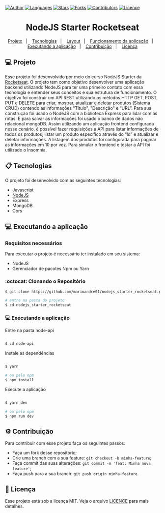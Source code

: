 [![Author](https://img.shields.io/badge/author-marioandre01-3771a1?style=flat-square)](https://github.com/marioandre01)
[![Languages](https://img.shields.io/github/languages/count/marioandre01/nodejs_starter_rocketseat?color=%233771a1&style=flat-square)](#)
[![Stars](https://img.shields.io/github/stars/marioandre01/nodejs_starter_rocketseat?color=3771a1&style=flat-square)](https://github.com/marioandre01/nodejs_starter_rocketseat/stargazers)
[![Forks](https://img.shields.io/github/forks/marioandre01/nodejs_starter_rocketseat?color=%233771a1&style=flat-square)](https://github.com/marioandre01/nodejs_starter_rocketseat/network/members)
[![Contributors](https://img.shields.io/github/contributors/marioandre01/nodejs_starter_rocketseat?color=3771a1&style=flat-square)](https://github.com/marioandre01/nodejs_starter_rocketseat/graphs/contributors)
[![Licence](https://img.shields.io/github/license/marioandre01/nodejs_starter_rocketseat?color=%233771a1&style=flat-square)](https://github.com/marioandre01/nodejs_starter_rocketseat/blob/master/LICENCE.md)


<h1 align="center">
    NodeJS Starter Rocketseat
</h1>

<p align="center"> 
  <a href="#-projeto">Projeto</a>&nbsp;&nbsp;&nbsp;|&nbsp;&nbsp;&nbsp;
  <a href="#-tecnologias">Tecnologias</a>&nbsp;&nbsp;&nbsp;|&nbsp;&nbsp;&nbsp;
  <a href="#-layout">Layout</a>&nbsp;&nbsp;&nbsp;|&nbsp;&nbsp;&nbsp;
  <a href="#bulb-funcionamento-da-aplicação">Funcionamento da aplicação</a>&nbsp;&nbsp;&nbsp;|&nbsp;&nbsp;&nbsp;
  <a href="#-executando-a-aplicação">Executando a aplicação</a>&nbsp;&nbsp;&nbsp;|&nbsp;&nbsp;&nbsp;
  <a href="#gear-contribuição">Contribuição</a>&nbsp;&nbsp;&nbsp;|&nbsp;&nbsp;&nbsp;
  <a href="#memo-licença">Licença</a>
</p>

## 💻 Projeto

Esse projeto foi desenvolvido por meio do curso NodeJS Starter da [Rocketseat](https://app.rocketseat.com.br/node/curso-node-js). O projeto tem como objetivo desenvolver uma aplicação backend utilizando NodeJS para ter uma primeiro contato com essa tecnologia e entender seus conceitos e sua estrutura de funcionamento. O objetivo foi construir um API REST utilizando os métodos HTTP GET, POST, PUT e DELETE para criar, mostrar, atualizar e deletar produtos (Sistema CRUD) contendo as informações "Título", "Descrição" e “URL”. Para sua construção foi usado o NodeJS com a biblioteca Express para lidar com as rotas. E para salvar as informações foi usado o banco de dados não relacional mongoDB. Assim utilizando um aplicação frontend configurada nesse cenário, é possível fazer requisições a API para listar informações de todos os produtos, listar um produto específico através do “Id” e atualizar e deletar informações. A listagem dos produtos foi configurada para paginar as informações em 10 por vez. Para simular o frontend e testar a API foi utilizado o Insomnia.

## 📋 Tecnologias

O projeto foi desenvolvido com as seguintes tecnologias:

- Javascript
- [NodeJS](https://nodejs.org/en/)
- Express
- MongoDB
- Cors

## 💻 Executando a aplicação

### Requisitos necessários

Para executar o projeto é necessário ter instalado em seu sistema:
- NodeJS
- Gerenciador de pacotes Npm ou Yarn 

### :octocat: Clonando o Repositório

```bash
$ git clone https://github.com/marioandre01/nodejs_starter_rocketseat.git

# entre na pasta do projeto
$ cd nodejs_starter_rocketseat
```
### 💻 Executando a aplicação

Entre na pasta node-api

```bash

$ cd node-api

```
Instale as dependências

```bash

$ yarn

# ou pelo npm
$ npm install

```

Execute a aplicação

```bash

$ yarn dev

# ou pelo npm
$ npm run dev

```

## :gear: Contribuição

Para contribuir com esse projeto faça os seguintes passos:

- Faça um fork desse repositório;
- Crie uma branch com a sua feature: `git checkout -b minha-feature`;
- Faça commit das suas alterações: `git commit -m 'feat: Minha nova feature'`;
- Faça push para a sua branch: `git push origin minha-feature`.

## :memo: Licença

Esse projeto está sob a licença MIT. Veja o arquivo [LICENCE](./LICENCE.md) para mais detalhes.




